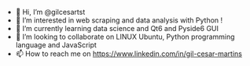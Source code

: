 - 👋 Hi, I’m @gilcesartst
- 👀 I’m interested in web scraping and data analysis with Python !
- 🌱 I’m currently learning data science and Qt6 and Pyside6 GUI
- 💞️ I’m looking to collaborate on LINUX Ubuntu, Python programming language and JavaScript
- 📫 How to reach me on https://www.linkedin.com/in/gil-cesar-martins
